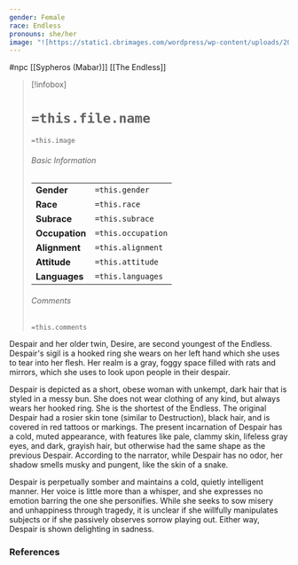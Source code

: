 ```yaml
---
gender: Female
race: Endless
pronouns: she/her
image: "![https://static1.cbrimages.com/wordpress/wp-content/uploads/2022/10/sandman-despair-donna-preston.jpg|250](https://static1.cbrimages.com/wordpress/wp-content/uploads/2022/10/sandman-despair-donna-preston.jpg)"
---
```

 #npc [[Sypheros (Mabar)]] [[The Endless]]

> [!infobox]
> # `=this.file.name`
> `=this.image`
> ###### Basic Information
> |  |  |
> | ---- | ---- |
> | **Gender** | `=this.gender` |
> | **Race** | `=this.race` |
> | **Subrace** | `=this.subrace` |
> | **Occupation** | `=this.occupation` |
> | **Alignment** | `=this.alignment` |
> | **Attitude** | `=this.attitude` |
> | **Languages** | `=this.languages` |
> ###### Comments
> `=this.comments`

Despair and her older twin, Desire, are second youngest of the Endless. Despair's sigil is a hooked ring she wears on her left hand which she uses to tear into her flesh. Her realm is a gray, foggy space filled with rats and mirrors, which she uses to look upon people in their despair.

Despair is depicted as a short, obese woman with unkempt, dark hair that is styled in a messy bun. She does not wear clothing of any kind, but always wears her hooked ring. She is the shortest of the Endless. The original Despair had a rosier skin tone (similar to Destruction), black hair, and is covered in red tattoos or markings. The present incarnation of Despair has a cold, muted appearance, with features like pale, clammy skin, lifeless gray eyes, and dark, grayish hair, but otherwise had the same shape as the previous Despair. According to the narrator, while Despair has no odor, her shadow smells musky and pungent, like the skin of a snake.

Despair is perpetually somber and maintains a cold, quietly intelligent manner. Her voice is little more than a whisper, and she expresses no emotion barring the one she personifies. While she seeks to sow misery and unhappiness through tragedy, it is unclear if she willfully manipulates subjects or if she passively observes sorrow playing out. Either way, Despair is shown delighting in sadness.

### References
